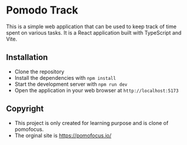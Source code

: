 # Pomodo Track

This is a simple web application that can be used to keep track of time spent on various tasks. It is a React application built with TypeScript and Vite.

## Installation

- Clone the repository
- Install the dependencies with `npm install`
- Start the development server with `npm run dev`
- Open the application in your web browser at `http://localhost:5173`

## Copyright

- This project is only created for learning purpose and is clone of pomofocus.
- The orginal site is https://pomofocus.io/

